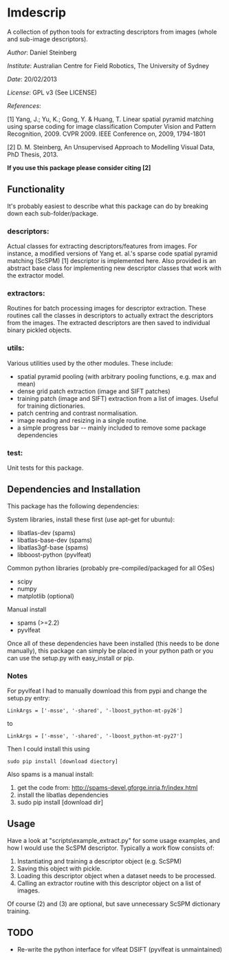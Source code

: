 Imdescrip
=========

A collection of python tools for extracting descriptors from images (whole and
sub-image descriptors).


*Author*: Daniel Steinberg

*Institute*: Australian Centre for Field Robotics, The University of Sydney

*Date*: 20/02/2013

*License*: GPL v3 (See LICENSE)

*References*:

 [1] Yang, J.; Yu, K.; Gong, Y. & Huang, T. Linear spatial pyramid matching
     using sparse coding for image classification Computer Vision and Pattern
     Recognition, 2009. CVPR 2009. IEEE Conference on, 2009, 1794-1801

 [2] D. M. Steinberg, An Unsupervised Approach to Modelling Visual Data, PhD
     Thesis, 2013.

**If you use this package please consider citing [2]**


Functionality
-------------

It's probably easiest to describe what this package can do by breaking down each
sub-folder/package.


### descriptors:

Actual classes for extracting descriptors/features from images. For instance, a
modified versions of Yang et. al.'s sparse code spatial pyramid matching (ScSPM)
[1] descriptor is implemented here. Also provided is an abstract base class for
implementing new descriptor classes that work with the extractor model.


### extractors:

Routines for batch processing images for descriptor extraction. These routines
call the classes in descriptors to actually extract the descriptors from the
images. The extracted descriptors are then saved to individual binary pickled
objects. 


### utils:

Various utilities used by the other modules. These include:

* spatial pyramid pooling (with arbitrary pooling functions, e.g. max and mean)
* dense grid patch extraction (image and SIFT patches)
* training patch (image and SIFT) extraction from a list of images. Useful for
  training dictionaries.
* patch centring and contrast normalisation.
* image reading and resizing in a single routine.
* a simple progress bar -- mainly included to remove some package dependencies

### test:

Unit tests for this package.


Dependencies and Installation
------------

This package has the following dependencies:

System libraries, install these first (use apt-get for ubuntu):
* libatlas-dev      (spams)
* libatlas-base-dev (spams)
* libatlas3gf-base  (spams)
* libboost-python  (pyvlfeat)

Common python libraries (probably pre-compiled/packaged for all OSes)
* scipy
* numpy
* matplotlib (optional)

Manual install
* spams (>=2.2)
* pyvlfeat

Once all of these dependencies have been installed (this needs to be done
manually), this package can simply be placed in your python path or you can use
the setup.py with easy\_install or pip.

### Notes

For pyvlfeat I had to manually download this from pypi and change the setup.py
entry:

    LinkArgs = ['-msse', '-shared', '-lboost_python-mt-py26']
to

    LinkArgs = ['-msse', '-shared', '-lboost_python-mt-py27']

Then I could install this using 

    sudo pip install [download diectory]

Also spams is a manual install: 
  
  1. get the code from: http://spams-devel.gforge.inria.fr/index.html
  2. install the libatlas dependencies
  3. sudo pip install [download dir]


Usage
-----

Have a look at "scripts\example\_extract.py" for some usage examples, and how I
would use the ScSPM descriptor. Typically a work flow consists of:

1. Instantiating and training a descriptor object (e.g. ScSPM)
2. Saving this object with pickle.
3. Loading this descriptor object when a dataset needs to be processed.
4. Calling an extractor routine with this descriptor object on a list of images.

Of course (2) and (3) are optional, but save unnecessary ScSPM dictionary
training.


TODO
----

* Re-write the python interface for vlfeat DSIFT (pyvlfeat is unmaintained)
